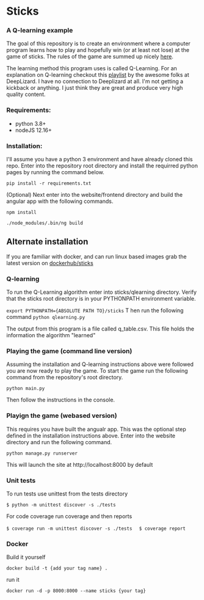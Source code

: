 # Sticks 
### A Q-learning example

The goal of this repository is to create an environment where a computer 
program learns how to play and hopefully win (or at least not lose) at the game of sticks. The rules of the game are
summed up nicely [here](https://frugalfun4boys.com/play-sticks-finger-game-kids/).

The learning method this program uses is called Q-Learning.  For an explanation on 
Q-learning checkout this [playlist](https://www.youtube.com/playlist?list=PLZbbT5o_s2xoWNVdDudn51XM8lOuZ_Njv) 
by the awesome folks at DeepLizard.  I have no connection to Deeplizard at all. I'm not getting a kickback or anything.
I just think they are great and produce very high quality content. 

### Requirements:
 - python 3.8+
 - nodeJS 12.16+

### Installation:
I'll assume you have a python 3 environment and have already cloned this repo. 
Enter into the repository root directory and install the requirred python pages by running the command below.

```pip install -r requirements.txt```

(Optional) Next enter into the website/frontend directory and build the angular app with the following commands.

```npm install```

```./node_modules/.bin/ng build```

## Alternate installation 
If you are familiar with docker, and can run linux based images grab the latest version on [dockerhub/sticks](https://hub.docker.com/repository/docker/mweltin/sticks)


### Q-learning
To run the Q-Learning algorithm enter into sticks/qlearning directory.  Verify that the sticks root directory is in
your PYTHONPATH environment variable.

```export PYTHONPATH={ABSOLUTE PATH TO}/sticks```
T
hen run the following command
```python qlearning.py```

The output from this program is a file called q_table.csv.  This file holds the information the algorithm "learned"

### Playing the game (command line version)
Assuming the installation and Q-learning instructions above were followed you are now ready to play the game. To 
start the game run the following command from the repository's root directory.

```python main.py```

Then follow the instructions in the console.

### Playign the game (webased version) 
This requires you have built the angualr app.  This was the optional step defined in the installation instructions above.  Enter into the website 
directory and run the following command.

```python manage.py runserver```

This will launch the site at http://localhost:8000 by default



### Unit tests
To run tests use unittest from the tests directory

```$ python -m unittest discover -s ./tests```

For code coverage run coverage and then reports

```$ coverage run -m unittest discover -s ./tests  ```
```$ coverage report```

### Docker
Build it yourself

```docker build -t {add your tag name} .```

run it

```docker run -d -p 8000:8000 --name sticks {your tag}```
